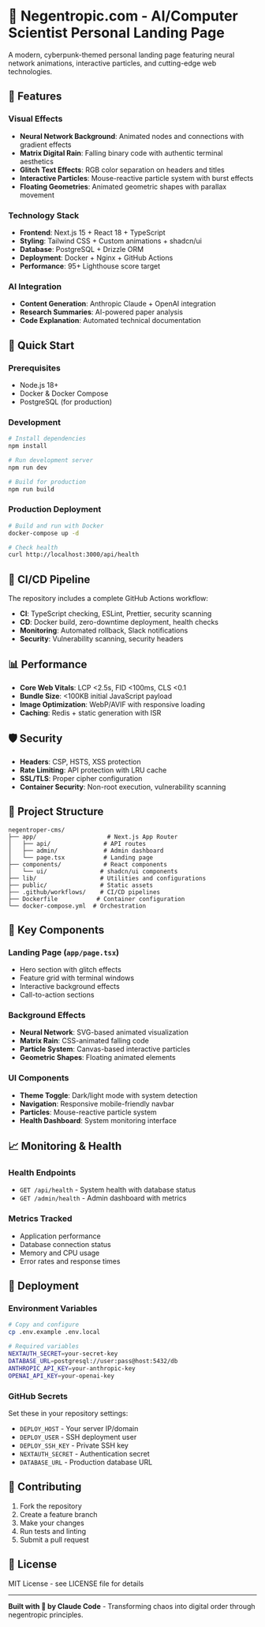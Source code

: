 # 🧠 Negentropic.com - AI/Computer Scientist Personal Landing Page

A modern, cyberpunk-themed personal landing page featuring neural network animations, interactive particles, and cutting-edge web technologies.

## 🎨 Features

### Visual Effects
- **Neural Network Background**: Animated nodes and connections with gradient effects
- **Matrix Digital Rain**: Falling binary code with authentic terminal aesthetics
- **Glitch Text Effects**: RGB color separation on headers and titles
- **Interactive Particles**: Mouse-reactive particle system with burst effects
- **Floating Geometries**: Animated geometric shapes with parallax movement

### Technology Stack
- **Frontend**: Next.js 15 + React 18 + TypeScript
- **Styling**: Tailwind CSS + Custom animations + shadcn/ui
- **Database**: PostgreSQL + Drizzle ORM
- **Deployment**: Docker + Nginx + GitHub Actions
- **Performance**: 95+ Lighthouse score target

### AI Integration
- **Content Generation**: Anthropic Claude + OpenAI integration
- **Research Summaries**: AI-powered paper analysis
- **Code Explanation**: Automated technical documentation

## 🚀 Quick Start

### Prerequisites
- Node.js 18+
- Docker & Docker Compose
- PostgreSQL (for production)

### Development
```bash
# Install dependencies
npm install

# Run development server
npm run dev

# Build for production
npm run build
```

### Production Deployment
```bash
# Build and run with Docker
docker-compose up -d

# Check health
curl http://localhost:3000/api/health
```

## 🔧 CI/CD Pipeline

The repository includes a complete GitHub Actions workflow:

- **CI**: TypeScript checking, ESLint, Prettier, security scanning
- **CD**: Docker build, zero-downtime deployment, health checks
- **Monitoring**: Automated rollback, Slack notifications
- **Security**: Vulnerability scanning, security headers

## 📊 Performance

- **Core Web Vitals**: LCP <2.5s, FID <100ms, CLS <0.1
- **Bundle Size**: <100KB initial JavaScript payload
- **Image Optimization**: WebP/AVIF with responsive loading
- **Caching**: Redis + static generation with ISR

## 🛡️ Security

- **Headers**: CSP, HSTS, XSS protection
- **Rate Limiting**: API protection with LRU cache
- **SSL/TLS**: Proper cipher configuration
- **Container Security**: Non-root execution, vulnerability scanning

## 📁 Project Structure

```
negentroper-cms/
├── app/                    # Next.js App Router
│   ├── api/               # API routes
│   ├── admin/             # Admin dashboard
│   └── page.tsx           # Landing page
├── components/            # React components
│   └── ui/               # shadcn/ui components
├── lib/                  # Utilities and configurations
├── public/               # Static assets
├── .github/workflows/    # CI/CD pipelines
├── Dockerfile           # Container configuration
└── docker-compose.yml  # Orchestration
```

## 🌟 Key Components

### Landing Page (`app/page.tsx`)
- Hero section with glitch effects
- Feature grid with terminal windows
- Interactive background effects
- Call-to-action sections

### Background Effects
- **Neural Network**: SVG-based animated visualization
- **Matrix Rain**: CSS-animated falling code
- **Particle System**: Canvas-based interactive particles
- **Geometric Shapes**: Floating animated elements

### UI Components
- **Theme Toggle**: Dark/light mode with system detection
- **Navigation**: Responsive mobile-friendly navbar
- **Particles**: Mouse-reactive particle system
- **Health Dashboard**: System monitoring interface

## 📈 Monitoring & Health

### Health Endpoints
- `GET /api/health` - System health with database status
- `GET /admin/health` - Admin dashboard with metrics

### Metrics Tracked
- Application performance
- Database connection status
- Memory and CPU usage
- Error rates and response times

## 🚀 Deployment

### Environment Variables
```bash
# Copy and configure
cp .env.example .env.local

# Required variables
NEXTAUTH_SECRET=your-secret-key
DATABASE_URL=postgresql://user:pass@host:5432/db
ANTHROPIC_API_KEY=your-anthropic-key
OPENAI_API_KEY=your-openai-key
```

### GitHub Secrets
Set these in your repository settings:
- `DEPLOY_HOST` - Your server IP/domain
- `DEPLOY_USER` - SSH deployment user
- `DEPLOY_SSH_KEY` - Private SSH key
- `NEXTAUTH_SECRET` - Authentication secret
- `DATABASE_URL` - Production database URL

## 🤝 Contributing

1. Fork the repository
2. Create a feature branch
3. Make your changes
4. Run tests and linting
5. Submit a pull request

## 📄 License

MIT License - see LICENSE file for details

---

**Built with 🧠 by Claude Code** - Transforming chaos into digital order through negentropic principles.